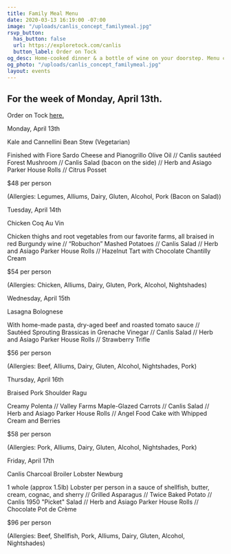 ```yaml
---
title: Family Meal Menu
date: 2020-03-13 16:19:00 -07:00
image: "/uploads/canlis_concept_familymeal.jpg"
rsvp_button:
  has_button: false
  url: https://exploretock.com/canlis
  button_label: Order on Tock
og_desc: Home-cooked dinner & a bottle of wine on your doorstep. Menu changes daily.
og_photo: "/uploads/canlis_concept_familymeal.jpg"
layout: events
---
```


<h2 class="Caption mt2 mb3">For the week of Monday, April 13th.</h2>

Order on Tock <a href="http://exploretock.com/canlis">here.</a>

<div class="Divider mb4 mt5 op30"></div>

Monday, April 13th

Kale and Cannellini Bean Stew (Vegetarian)

Finished with Fiore Sardo Cheese and Pianogrillo Olive Oil  // Canlis sautéed Forest Mushroom // Canlis Salad (bacon on the side) // Herb and Asiago Parker House Rolls // Citrus Posset

$48 per person

(Allergies: Legumes, Alliums, Dairy, Gluten, Alcohol, Pork (Bacon on Salad))

<div class="Divider mb4 mt5 op30"></div>

Tuesday, April 14th

Chicken Coq Au Vin

Chicken thighs and root vegetables from our favorite farms, all braised in red Burgundy wine // “Robuchon” Mashed Potatoes // Canlis Salad // Herb and Asiago Parker House Rolls // Hazelnut Tart with Chocolate Chantilly Cream

$54 per person

(Allergies: Chicken, Alliums, Dairy, Gluten, Pork, Alcohol, Nightshades)

<div class="Divider mb4 mt5 op30"></div>

Wednesday, April 15th

Lasagna Bolognese

With home-made pasta, dry-aged beef and roasted tomato sauce // Sautéed Sprouting Brassicas in Grenache Vinegar // Canlis Salad // Herb and Asiago Parker House Rolls // Strawberry Trifle

$56 per person

(Allergies: Beef, Alliums, Dairy, Gluten, Alcohol, Nightshades, Pork)

<div class="Divider mb4 mt5 op30"></div>

Thursday, April 16th

Braised Pork Shoulder Ragu

Creamy Polenta // Valley Farms Maple-Glazed Carrots // Canlis Salad // Herb and Asiago Parker House Rolls // Angel Food Cake with Whipped Cream and Berries

$58 per person

(Allergies: Pork, Alliums, Dairy, Gluten, Alcohol, Nightshades, Pork)

<div class="Divider mb4 mt5 op30"></div>

Friday, April 17th

Canlis Charcoal Broiler Lobster Newburg

1 whole (approx 1.5lb) Lobster per person in a sauce of shellfish, butter, cream, cognac, and sherry // Grilled Asparagus // Twice Baked Potato // Canlis 1950 "Picket" Salad // Herb and Asiago Parker House Rolls // Chocolate Pot de Crème

$96 per person

(Allergies: Beef, Shellfish, Pork, Alliums, Dairy, Gluten, Alcohol, Nightshades)